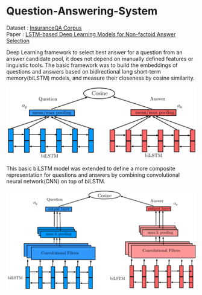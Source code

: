 # Question-Answering-System
Dataset : [InsuranceQA Corpus](https://github.com/shuzi/insuranceQA)  
Paper : [LSTM-based Deep Learning Models for Non-factoid Answer Selection](https://arxiv.org/pdf/1511.04108v4.pdf)

Deep Learning framework to select best answer for a question from an answer candidate pool, it does not depend on manually defined features or linguistic tools. The basic framework was to build the embeddings of questions and answers based on bidirectional long short-term memory(biLSTM) models, and measure their closeness by cosine similarity.

![biLSTM model](/images/biLSTM.png)

This basic biLSTM model was extended to define a more composite representation for questions and answers by combining convolutional neural network(CNN) on top of biLSTM.

![biLSTM-CNN model](/images/biLSTM-CNN.png)
